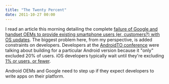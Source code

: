 ```yaml
---
title: "The Twenty Percent"
date: 2011-10-27 00:00
---
```


<import><p>I read an article this morning detailing the complete <a href="http://theunderstatement.com/post/11982112928/android-orphans-visualizing-a-sad-history-of-support" target="_blank">failure of Google and handset OEMs to provide existing smartphone users (er, customers?) with OS updates</a>.
The biggest problem here, from my perspective, is added constraints on developers. Developers at the <a href="http://androidto.com/" target="_blank">AndroidTO conference</a> were talking about building for a particular Android version because it "only" excluded 20% of users. iOS developers typically wait until they're excluding <a href="http://www.marco.org/2011/08/13/instapaper-ios-device-and-version-stats-update" target="_blank">1% or users, or fewer</a>.</p>
<p>Android OEMs and Google need to step up if they expect developers to write apps on their platform.</p></import>

<!-- more -->

